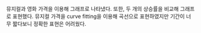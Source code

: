 뮤지컬과 영화 가격을 이용해 그래프로 나타냈다. 또한, 두 개의 상승률을 비교해 그래프로 표현했다.
뮤지컬 가격을 curve fitting을 이용해 곡선으로 표현하였지만 기간이 너무 짧다보니 정확한 표현은 어려웠다.
